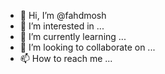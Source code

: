 - 👋 Hi, I’m @fahdmosh
- 👀 I’m interested in ...
- 🌱 I’m currently learning ...
- 💞️ I’m looking to collaborate on ...
- 📫 How to reach me ...

<!---
fahdmosh/fahdmosh is a ✨ special ✨ repository because its `README.md` (this file) appears on your GitHub profile.
You can click the Preview link to take a look at your changes.
--->
